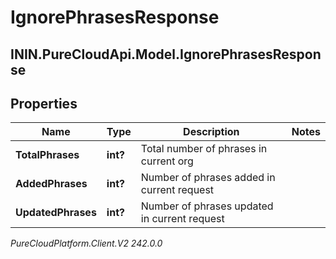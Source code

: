 # IgnorePhrasesResponse

## ININ.PureCloudApi.Model.IgnorePhrasesResponse

## Properties

|Name | Type | Description | Notes|
|------------ | ------------- | ------------- | -------------|
| **TotalPhrases** | **int?** | Total number of phrases in current org | |
| **AddedPhrases** | **int?** | Number of phrases added in current request | |
| **UpdatedPhrases** | **int?** | Number of phrases updated in current request | |



_PureCloudPlatform.Client.V2 242.0.0_
